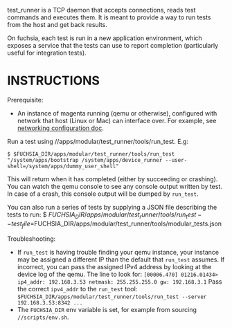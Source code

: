 
test_runner is a TCP daemon that accepts connections, reads test commands and
executes them. It is meant to provide a way to run tests from the host and get
back results.

On fuchsia, each test is run in a new application environment, which exposes a
service that the tests can use to report completion (particularly useful for
integration tests).

INSTRUCTIONS
============

Prerequisite:
- An instance of magenta running (qemu or otherwise), configured with network
  that host (Linux or Mac) can interface over. For example, see
  [networking configuration doc](https://fuchsia.googlesource.com/magenta/+/HEAD/docs/qemu.md#Enabling-Networking-under-QEMU-x86_64-only).

Run a test using //apps/modular/test_runner/tools/run_test. E.g:
```
$ $FUCHSIA_DIR/apps/modular/test_runner/tools/run_test "/system/apps/bootstrap /system/apps/device_runner --user-shell=/system/apps/dummy_user_shell"
```

This will return when it has completed (either by succeeding or crashing). You
can watch the qemu console to see any console output written by test. In case of
a crash, this console output will be dumped by `run_test`.

You can also run a series of tests by supplying a JSON file describing the tests
to run:
$ $FUCHSIA_DIR/apps/modular/test_runner/tools/run_test --test_file=$FUCHSIA_DIR/apps/modular/test_runner/tools/modular_tests.json

Troubleshooting:
- If `run_test` is having trouble finding your qemu instance, your instance may
  be assigned a different IP than the default that `run_test` assumes. If
  incorrect, you can pass the assigned IPv4 address by looking at the device log
  of the qemu. The line to look for:
``` [00006.470] 01216.01434> ip4_addr: 192.168.3.53 netmask: 255.255.255.0 gw: 192.168.3.1 ```
  Pass the correct `ipv4_addr` to the `run_test` tool:
``` $FUCHSIA_DIR/apps/modular/test_runner/tools/run_test --server 192.168.3.53:8342 ... ```
- The `FUCHSIA_DIR` env variable is set, for example from sourcing `//scripts/env.sh`.
